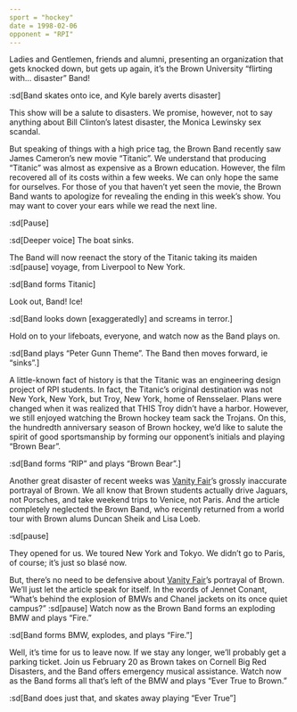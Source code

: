 ```yaml
---
sport = "hockey"
date = 1998-02-06
opponent = "RPI"
---
```


Ladies and Gentlemen, friends and alumni, presenting an organization that gets knocked down, but gets up again, it’s the Brown University “flirting with… disaster” Band!

:sd[Band skates onto ice, and Kyle barely averts disaster]

This show will be a salute to disasters. We promise, however, not to say anything about Bill Clinton’s latest disaster, the Monica Lewinsky sex scandal.

But speaking of things with a high price tag, the Brown Band recently saw James Cameron’s new movie “Titanic”. We understand that producing “Titanic” was almost as expensive as a Brown education. However, the film recovered all of its costs within a few weeks. We can only hope the same for ourselves. For those of you that haven’t yet seen the movie, the Brown Band wants to apologize for revealing the ending in this week’s show. You may want to cover your ears while we read the next line.

:sd[Pause]

:sd[Deeper voice] The boat sinks.

The Band will now reenact the story of the Titanic taking its maiden :sd[pause] voyage, from Liverpool to New York.

:sd[Band forms Titanic]

Look out, Band! Ice!

:sd[Band looks down [exaggeratedly] and screams in terror.]

Hold on to your lifeboats, everyone, and watch now as the Band plays on.

:sd[Band plays “Peter Gunn Theme”. The Band then moves forward, ie “sinks”.]

A little-known fact of history is that the Titanic was an engineering design project of RPI students. In fact, the Titanic’s original destination was not New York, New York, but Troy, New York, home of Rensselaer. Plans were changed when it was realized that THIS Troy didn’t have a harbor. However, we still enjoyed watching the Brown hockey team sack the Trojans. On this, the hundredth anniversary season of Brown hockey, we’d like to salute the spirit of good sportsmanship by forming our opponent’s initials and playing “Brown Bear”.

:sd[Band forms “RIP” and plays “Brown Bear”.]

Another great disaster of recent weeks was <u>Vanity Fair</u>’s grossly inaccurate portrayal of Brown. We all know that Brown students actually drive Jaguars, not Porsches, and take weekend trips to Venice, not Paris. And the article completely neglected the Brown Band, who recently returned from a world tour with Brown alums Duncan Sheik and Lisa Loeb.

:sd[pause]

They opened for us. We toured New York and Tokyo. We didn’t go to Paris, of course; it’s just so blasé now.

But, there’s no need to be defensive about <u>Vanity Fair</u>’s portrayal of Brown. We’ll just let the article speak for itself. In the words of Jennet Conant, “What’s behind the explosion of BMWs and Chanel jackets on its once quiet campus?” :sd[pause] Watch now as the Brown Band forms an exploding BMW and plays “Fire.”

:sd[Band forms BMW, explodes, and plays “Fire.”]

Well, it’s time for us to leave now. If we stay any longer, we’ll probably get a parking ticket. Join us February 20 as Brown takes on Cornell Big Red Disasters, and the Band offers emergency musical assistance. Watch now as the Band forms all that’s left of the BMW and plays “Ever True to Brown.”

:sd[Band does just that, and skates away playing “Ever True”]
